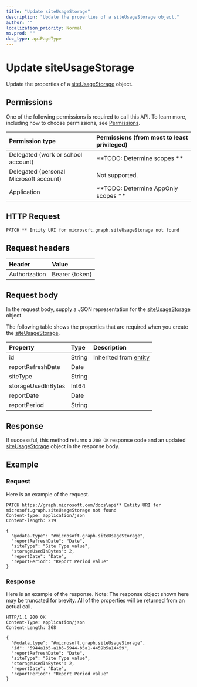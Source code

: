 ```yaml
---
title: "Update siteUsageStorage"
description: "Update the properties of a siteUsageStorage object."
author: ""
localization_priority: Normal
ms.prod: ""
doc_type: apiPageType
---
```


# Update siteUsageStorage

Update the properties of a [siteUsageStorage](../resources/siteusagestorage.md) object.

## Permissions
One of the following permissions is required to call this API. To learn more, including how to choose permissions, see [Permissions](/concepts/permissions-reference.md).

|Permission type|Permissions (from most to least privileged)|
|:---|:---|
|Delegated (work or school account)|**TODO: Determine scopes **|
|Delegated (personal Microsoft account)|Not supported.|
|Application|**TODO: Determine AppOnly scopes **|

## HTTP Request
<!-- {
  "blockType": "ignored"
}
-->
``` http
PATCH ** Entity URI for microsoft.graph.siteUsageStorage not found
```

## Request headers
|Header|Value|
|:---|:---|
|Authorization|Bearer {token}|

## Request body
In the request body, supply a JSON representation for the [siteUsageStorage](../resources/siteUsageStorage.md) object.

The following table shows the properties that are required when you create the [siteUsageStorage](../resources/siteusagestorage.md).

|Property|Type|Description|
|:---|:---|:---|
|id|String| Inherited from [entity](../resources/entity.md)|
|reportRefreshDate|Date||
|siteType|String||
|storageUsedInBytes|Int64||
|reportDate|Date||
|reportPeriod|String||



## Response
If successful, this method returns a `200 OK` response code and an updated [siteUsageStorage](../resources/siteusagestorage.md) object in the response body.

## Example

### Request
Here is an example of the request.
<!-- {
  "blockType": "request",
  "name": "update_siteusagestorage"
}
-->
``` http
PATCH https://graph.microsoft.com/docs\api** Entity URI for microsoft.graph.siteUsageStorage not found
Content-type: application/json
Content-length: 219

{
  "@odata.type": "#microsoft.graph.siteUsageStorage",
  "reportRefreshDate": "Date",
  "siteType": "Site Type value",
  "storageUsedInBytes": 2,
  "reportDate": "Date",
  "reportPeriod": "Report Period value"
}
```

### Response
Here is an example of the response. Note: The response object shown here may be truncated for brevity. All of the properties will be returned from an actual call.
<!-- {
  "blockType": "response",
  "truncated": true
}
-->
``` http
HTTP/1.1 200 OK
Content-Type: application/json
Content-Length: 268

{
  "@odata.type": "#microsoft.graph.siteUsageStorage",
  "id": "5944a1b5-a1b5-5944-b5a1-4459b5a14459",
  "reportRefreshDate": "Date",
  "siteType": "Site Type value",
  "storageUsedInBytes": 2,
  "reportDate": "Date",
  "reportPeriod": "Report Period value"
}
```

